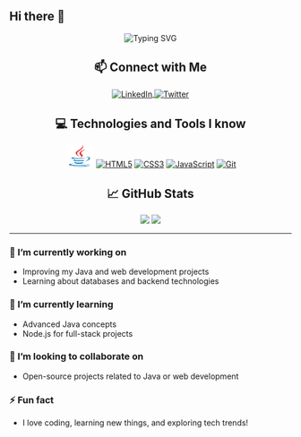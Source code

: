 ## Hi there 👋

<p align="center">
  <img src="https://readme-typing-svg.demolab.com?font=Fira+Code&duration=5000&pause=1000&color=2AA889&center=true&vCenter=true&width=435&lines=Hi+there%2C+I'm+Josue+Solano;Student+of+Software+Engineering;Learning+and+Creating+Cool+Projects" alt="Typing SVG" />
</p>

<div align="center">

## :mailbox: Connect with Me
</div>

<p align="center">
  <a href="https://www.linkedin.com/in/tu-perfil-linkedin" target="_blank">
    <img align="center" src="https://raw.githubusercontent.com/rahuldkjain/github-profile-readme-generator/master/src/images/icons/Social/linked-in-alt.svg" alt="LinkedIn" height="30" width="40" />
  </a>
  <a href="https://twitter.com/tu-usuario" target="_blank">
    <img align="center" src="https://raw.githubusercontent.com/rahuldkjain/github-profile-readme-generator/master/src/images/icons/Social/twitter.svg" alt="Twitter" height="30" width="40" />
  </a>
</p>

<div align="center">

## :computer: Technologies and Tools I know
</div>

<p align="center">
  <a href="https://www.java.com/" target="_blank"><img src="https://raw.githubusercontent.com/devicons/devicon/master/icons/java/java-original.svg" height="40" width="52" alt="Java" /></a>
  <a href="https://developer.mozilla.org/en-US/docs/Web/HTML" target="_blank"><img src="https://cdn.jsdelivr.net/gh/devicons/devicon/icons/html5/html5-original.svg" height="40" width="52" alt="HTML5" /></a>
  <a href="https://developer.mozilla.org/en-US/docs/Web/CSS" target="_blank"><img src="https://cdn.jsdelivr.net/gh/devicons/devicon/icons/css3/css3-original.svg" height="40" width="52" alt="CSS3" /></a>
  <a href="https://www.javascript.com/" target="_blank"><img src="https://cdn.jsdelivr.net/gh/devicons/devicon/icons/javascript/javascript-original.svg" height="40" width="52" alt="JavaScript" /></a>
  <a href="https://git-scm.com/" target="_blank"><img src="https://cdn.jsdelivr.net/gh/devicons/devicon/icons/git/git-original.svg" height="40" width="52" alt="Git" /></a>
</p>

<div align="center">

## :chart_with_upwards_trend: GitHub Stats
</div>

<p align="center">
  <img width="45%" src="https://github-readme-stats.vercel.app/api?username=Josue191419&show_icons=true&theme=gotham" />
  <img width="45%" src="https://github-readme-stats.vercel.app/api/top-langs/?username=Josue191419&theme=gotham" />
</p>

---

### 🔭 I’m currently working on
- Improving my Java and web development projects  
- Learning about databases and backend technologies  

### 🌱 I’m currently learning
- Advanced Java concepts  
- Node.js for full-stack projects  

### 🚀 I’m looking to collaborate on
- Open-source projects related to Java or web development  

### ⚡ Fun fact
- I love coding, learning new things, and exploring tech trends!  
